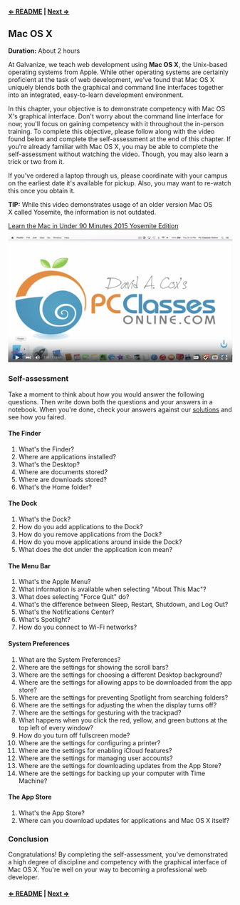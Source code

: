 #### [⇐ README](README.md) | [Next ⇒](shortcuts.md)

## Mac OS X

**Duration:** About 2 hours

At Galvanize, we teach web development using **Mac OS X**, the Unix-based operating systems from Apple. While other operating systems are certainly proficient at the task of web development, we've found that Mac OS X uniquely blends both the graphical and command line interfaces together into an integrated, easy-to-learn development environment.

In this chapter, your objective is to demonstrate competency with Mac OS X's graphical interface. Don't worry about the command line interface for now; you'll focus on gaining competency with it throughout the in-person training. To complete this objective, please follow along with the video found below and complete the self-assessment at the end of this chapter. If you're already familiar with Mac OS X, you may be able to complete the self-assessment without watching the video. Though, you may also learn a trick or two from it.

If you've ordered a laptop through us, please coordinate with your campus on the earliest date it's available for pickup. Also, you may want to re-watch this once you obtain it.

**TIP:** While this video demonstrates usage of an older version Mac OS X called Yosemite, the information is not outdated.

[Learn the Mac in Under 90 Minutes 2015 Yosemite Edition][learn-macosx]

[![](images/macosx.png)][learn-macosx]

### Self-assessment

Take a moment to think about how you would answer the following questions. Then write down both the questions and your answers in a notebook. When you're done, check your answers against our [solutions](solutions/macosx.md) and see how you faired.

#### The Finder

1. What's the Finder?
1. Where are applications installed?
1. What's the Desktop?
1. Where are documents stored?
1. Where are downloads stored?
1. What's the Home folder?

#### The Dock

1. What's the Dock?
1. How do you add applications to the Dock?
1. How do you remove applications from the Dock?
1. How do you move applications around inside the Dock?
1. What does the dot under the application icon mean?

#### The Menu Bar

1. What's the Apple Menu?
1. What information is available when selecting "About This Mac"?
1. What does selecting "Force Quit" do?
1. What's the difference between Sleep, Restart, Shutdown, and Log Out?
1. What's the Notifications Center?
1. What's Spotlight?
1. How do you connect to Wi-Fi networks?

#### System Preferences

1. What are the System Preferences?
1. Where are the settings for showing the scroll bars?
1. Where are the settings for choosing a different Desktop background?
1. Where are the settings for allowing apps to be downloaded from the app store?
1. Where are the settings for preventing Spotlight from searching folders?
1. Where are the settings for adjusting the when the display turns off?
1. Where are the settings for gesturing with the trackpad?
1. What happens when you click the red, yellow, and green buttons at the top left of every window?
1. How do you turn off fullscreen mode?
1. Where are the settings for configuring a printer?
1. Where are the settings for enabling iCloud features?
1. Where are the settings for managing user accounts?
1. Where are the settings for downloading updates from the App Store?
1. Where are the settings for backing up your computer with Time Machine?

#### The App Store

1. What's the App Store?
1. Where can you download updates for applications and Mac OS X itself?

### Conclusion

Congratulations! By completing the self-assessment, you've demonstrated a high degree of discipline and competency with the graphical interface of Mac OS X. You're well on your way to becoming a professional web developer.

#### [⇐ README](README.md) | [Next ⇒](shortcuts.md)

[learn-macosx]: https://www.youtube.com/watch?v=wSPisJXyjso
